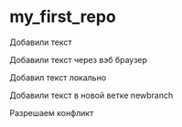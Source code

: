 ﻿# my_first_repo

Добавили текст

Добавили текст через вэб браузер


Добавил текст локально

Добавили текст в новой ветке newbranch

Разрешаем конфликт
